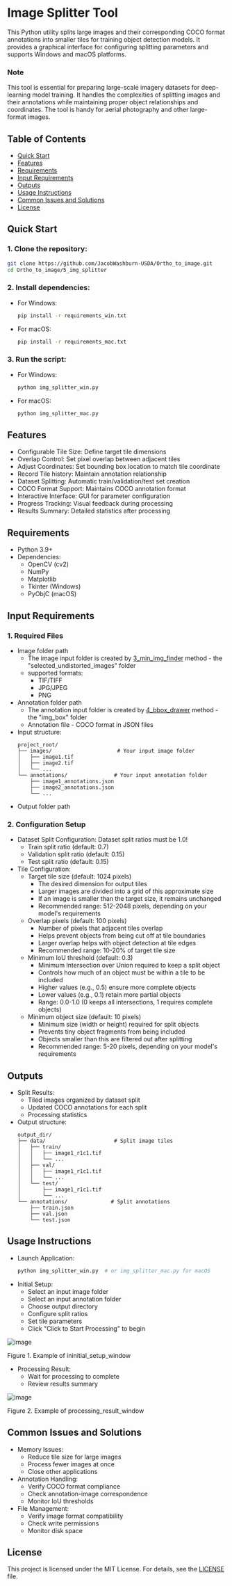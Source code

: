 # **Image Splitter Tool**

This Python utility splits large images and their corresponding COCO format annotations into smaller tiles for training object detection models. It provides a graphical interface for configuring splitting parameters and supports Windows and macOS platforms.

### **Note**

This tool is essential for preparing large-scale imagery datasets for deep-learning model training. It handles the complexities of splitting images and their annotations while maintaining proper object relationships and coordinates. The tool is handy for aerial photography and other large-format images.

## Table of Contents
- [Quick Start](#quick-start)
- [Features](#features)
- [Requirements](#requirements)
- [Input Requirements](#input-requirements)
- [Outputs](#outputs)
- [Usage Instructions](#usage-instructions)
- [Common Issues and Solutions](#common-issues-and-solutions)
- [License](#license)

## Quick Start

### 1. Clone the repository:
```bash
git clone https://github.com/JacobWashburn-USDA/Ortho_to_image.git
cd Ortho_to_image/5_img_splitter
```

### 2. Install dependencies:

- For Windows:
  ```bash
  pip install -r requirements_win.txt
  ```

- For macOS:
  ```bash
  pip install -r requirements_mac.txt
  ```

### 3. Run the script:

- For Windows:
  ```bash
  python img_splitter_win.py
  ```

- For macOS:
  ```bash
  python img_splitter_mac.py
  ```

## **Features**

- Configurable Tile Size: Define target tile dimensions
- Overlap Control: Set pixel overlap between adjacent tiles
- Adjust Coordinates: Set bounding box location to match tile coordinate
- Record Tile history: Maintain annotation relationship
- Dataset Splitting: Automatic train/validation/test set creation
- COCO Format Support: Maintains COCO annotation format
- Interactive Interface: GUI for parameter configuration
- Progress Tracking: Visual feedback during processing
- Results Summary: Detailed statistics after processing

## **Requirements**

- Python 3.9+
- Dependencies:
  - OpenCV (cv2)
  - NumPy
  - Matplotlib
  - Tkinter (Windows)
  - PyObjC (macOS)

## **Input Requirements**

### 1. Required Files
- Image folder path
  - The image input folder is created by [3_min_img_finder](https://github.com/JacobWashburn-USDA/MatchPlant/tree/main/3_min_img_finder) method - the "selected_undistorted_images" folder
  - supported formats:
    - TIF/TIFF
    - JPG/JPEG
    - PNG
- Annotation folder path
  - The annotation input folder is created by [4_bbox_drawer](https://github.com/JacobWashburn-USDA/MatchPlant/tree/main/4_bbox_drawer) method - the "img_box" folder
  - Annotation file - COCO format in JSON files
- Input structure:
  ```
  project_root/
  ├── images/                     # Your input image folder
  │   ├── image1.tif
  │   ├── image2.tif
  │   └── ...
  └── annotations/               # Your input annotation folder
      ├── image1_annotations.json
      ├── image2_annotations.json
      └── ...
  ```
- Output folder path
  
### 2. Configuration Setup
- Dataset Split Configuration: Dataset split ratios must be 1.0!
   - Train split ratio (default: 0.7)
   - Validation split ratio (default: 0.15)
   - Test split ratio (default: 0.15)
- Tile Configuration:
   - Target tile size (default: 1024 pixels)
      - The desired dimension for output tiles
      - Larger images are divided into a grid of this approximate size
      - If an image is smaller than the target size, it remains unchanged
      - Recommended range: 512-2048 pixels, depending on your model's requirements
   - Overlap pixels (default: 100 pixels)
      - Number of pixels that adjacent tiles overlap
      - Helps prevent objects from being cut off at tile boundaries
      - Larger overlap helps with object detection at tile edges
      - Recommended range: 10-20% of target tile size
   - Minimum IoU threshold (default: 0.3)
      - Minimum Intersection over Union required to keep a split object
      - Controls how much of an object must be within a tile to be included
      - Higher values (e.g., 0.5) ensure more complete objects
      - Lower values (e.g., 0.1) retain more partial objects
      - Range: 0.0-1.0 (0 keeps all intersections, 1 requires complete objects)
   - Minimum object size (default: 10 pixels)
      - Minimum size (width or height) required for split objects
      - Prevents tiny object fragments from being included
      - Objects smaller than this are filtered out after splitting
      - Recommended range: 5-20 pixels, depending on your model's requirements

## **Outputs**

- Split Results:
   - Tiled images organized by dataset split
   - Updated COCO annotations for each split
   - Processing statistics
- Output structure:
  ```
  output_dir/
  ├── data/                      # Split image tiles
  │   ├── train/
  │   │   ├── image1_r1c1.tif
  │   │   └── ...
  │   ├── val/
  │   │   ├── image1_r1c1.tif
  │   │   └── ...
  │   └── test/
  │       ├── image1_r1c1.tif
  │       └── ...
  └── annotations/              # Split annotations
      ├── train.json
      ├── val.json
      └── test.json
  ```

## **Usage Instructions**

- Launch Application:
  ```python
  python img_splitter_win.py  # or img_splitter_mac.py for macOS
  ```
- Initial Setup:
   - Select an input image folder
   - Select an input annotation folder
   - Choose output directory
   - Configure split ratios
   - Set tile parameters
   - Click "Click to Start Processing" to begin
     
![image](https://github.com/JacobWashburn-USDA/MatchPlant/blob/main/5_img_splitter/images/img1.png?raw=true)

Figure 1. Example of ininitial_setup_window
- Processing Result:
   - Wait for processing to complete
   - Review results summary
  
![image](https://github.com/JacobWashburn-USDA/MatchPlant/blob/main/5_img_splitter/images/img2.png?raw=true)

Figure 2. Example of processing_result_window

## **Common Issues and Solutions**

- Memory Issues:
   - Reduce tile size for large images
   - Process fewer images at once
   - Close other applications
- Annotation Handling:
   - Verify COCO format compliance
   - Check annotation-image correspondence
   - Monitor IoU thresholds
- File Management:
   - Verify image format compatibility
   - Check write permissions
   - Monitor disk space

## **License**

This project is licensed under the MIT License. For details, see the [LICENSE](https://github.com/JacobWashburn-USDA/MatchPlant/blob/main/LICENSE) file.
